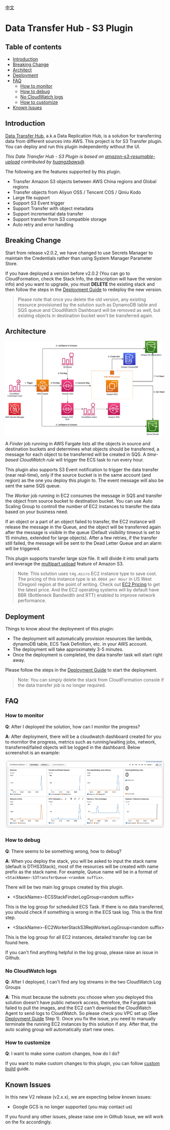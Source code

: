 
[中文](./README_CN.md)

# Data Transfer Hub - S3 Plugin

## Table of contents
* [Introduction](#introduction)
* [Breaking Change](#breaking-change)
* [Architect](#architect)
* [Deployment](#deployment)
* [FAQ](#faq)
  * [How to monitor](#how-to-monitor)
  * [How to debug](#how-to-debug)
  * [No CloudWatch logs](#no-cloudwatch-logs)
  * [How to customize](#how-to-customize)
* [Known Issues](#known-issues)


## Introduction

[Data Transfer Hub](https://github.com/awslabs/aws-data-replication-hub), a.k.a Data Replication Hub, is a solution for transferring data from different sources into AWS. This project is for S3 Transfer plugin. You can deploy and run this plugin independently without the UI. 

_This Date Transfer Hub - S3 Plugin is based on [amazon-s3-resumable-upload](https://github.com/aws-samples/amazon-s3-resumable-upload) contributed by [huangzbaws@](https://github.com/huangzbaws)._

The following are the features supported by this plugin.

- Transfer Amazon S3 objects between AWS China regions and Global regions
- Transfer objects from Aliyun OSS / Tencent COS / Qiniu Kodo
- Large file support
- Support S3 Event trigger
- Support Transfer with object metadata
- Support incremental data transfer
- Support transfer from S3 compatible storage
- Auto retry and error handling


## Breaking Change

Start from release v2.0.2, we have changed to use Secrets Manager to maintain the Credentials rather than using System Manager Parameter Store.  

If you have deployed a version before v2.0.2 (You can go to CloudFormation, check the Stack Info, the description will have the version info) and you want to upgrade, you must **DELETE** the existing stack and then follow the steps in the [Deployment Guide](./docs/DEPLOYMENT_EN.md) to redeploy the new version.

> Please note that once you delete the old version, any existing resource provisioned by the solution such as DynamoDB table and SQS queue and CloudWatch Dashboard will be removed as well, but existing objects in destination bucket won't be transferred again.

## Architecture

![S3 Plugin Architecture](s3-plugin-architect.png)

A *Finder* job running in AWS Fargate lists all the objects in source and destination buckets and determines what objects should be transferred, a message for each object to be transferred will be created in SQS. A *time-based CloudWatch rule* will trigger the ECS task to run every hour. 

This plugin also supports S3 Event notification to trigger the data transfer (near real-time), only if the source bucket is in the same account (and region) as the one you deploy this plugin to. The event message will also be sent the same SQS queue.

The *Worker* job running in EC2 consumes the message in SQS and transfer the object from source bucket to destination bucket. You can use Auto Scaling Group to controll the number of EC2 instances to transfer the data based on your business need.

If an object or a part of an object failed to transfer, the EC2 instance will release the message in the Queue, and the object will be transferred again after the message is visible in the queue (Default visibility timeout is set to 15 minutes, extended for large objects). After a few retries, if the transfer still failed, the message will be sent to the Dead Letter Queue and an alarm will be triggered.

This plugin supports transfer large size file. It will divide it into small parts and leverage the [multipart upload](https://docs.aws.amazon.com/AmazonS3/latest/dev/mpuoverview.html) feature of Amazon S3.

> Note: This solution uses `t4g.micro` EC2 instance type to save cost. The pricing of this instance type is `$0.0084 per Hour` in US West (Oregon) region at the point of writing. Check out [EC2 Pricing](https://aws.amazon.com/ec2/pricing/on-demand/) to get the latest price. And the EC2 operating systems will by default have BBR (Bottleneck Bandwidth and RTT) enabled to improve network performance.


## Deployment

Things to know about the deployment of this plugin:

- The deployment will automatically provision resources like lambda, dynamoDB table, ECS Task Definition, etc. in your AWS account.
- The deployment will take approximately 3-5 minutes.
- Once the deployment is completed, the data transfer task will start right away.

Please follow the steps in the [Deployment Guide](./docs/DEPLOYMENT_EN.md) to start the deployment.

> Note: You can simply delete the stack from CloudFormation console if the data transfer job is no longer required.


## FAQ

### How to monitor

**Q**: After I deployed the solution, how can I monitor the progress?

**A**: After deployment, there will be a cloudwatch dashboard created for you to mornitor the progress, metrics such as running/waiting jobs, network, transferred/failed objects will be logged in the dashboard. Below screenshot is an example:

![Cloudwatch Dashboard Example](docs/dashboard.png)

### How to debug

**Q**: There seems to be something wrong, how to debug?

**A**: When you deploy the stack, you will be asked to input the stack name (default is DTHS3Stack), most of the resources will be created with name prefix as the stack name.  For example, Queue name will be in a format of `<StackName>-S3TransferQueue-<random suffix>`.

There will be two main log groups created by this plugin.

- &lt;StackName&gt;-ECSStackFinderLogGroup&lt;random suffix&gt;

This is the log group for scheduled ECS Task. If there is no data transferred, you should check if something is wrong in the ECS task log. This is the first step.

- &lt;StackName&gt;-EC2WorkerStackS3RepWorkerLogGroup&lt;random suffix&gt;

This is the log group for all EC2 instances, detailed transfer log can be found here.

If you can't find anything helpful in the log group, please raise an issue in Github.

### No CloudWatch logs

**Q**: After I deployed, I can't find any log streams in the two CloudWatch Log Groups

**A**: This must because the subnets you choose when you deployed this solution doesn't have public network access, therefore, the Fargate task failed to pull the images, and the EC2 can't download the CloudWatch Agent to send logs to CloudWatch.  So please check you VPC set up (See [Deployment Guide](./docs/DEPLOYMENT_EN.md) Step 1). Once you fix the issue, you need to manually terminate the running EC2 instances by this solution if any. After that, the auto scaling group will automatically start new ones.


### How to customize

**Q**: I want to make some custom changes, how do I do?

If you want to make custom changes to this plugin, you can follow [custom build](./docs/CUSTOM_BUILD.md) guide.


## Known Issues

In this new V2 release (v2.x.x), we are expecting below known issues:

- Google GCS is no longer supported (you may contact us)

If you found any other issues, please raise one in Github Issue, we will work on the fix accordingly.
